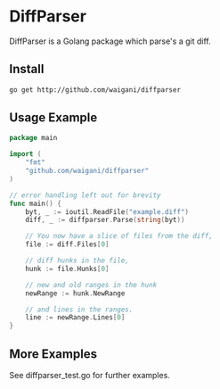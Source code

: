 DiffParser
===========

DiffParser is a Golang package which parse's a git diff.

Install
-------

```sh
go get http://github.com/waigani/diffparser
```

Usage Example
-------------

```go
package main

import (
	"fmt"
	"github.com/waigani/diffparser"
)

// error handling left out for brevity
func main() {
	byt, _ := ioutil.ReadFile("example.diff")
	diff, _ := diffparser.Parse(string(byt))

	// You now have a slice of files from the diff,
	file := diff.Files[0]

	// diff hunks in the file,
	hunk := file.Hunks[0]

	// new and old ranges in the hunk
	newRange := hunk.NewRange

	// and lines in the ranges.
	line := newRange.Lines[0]
}
```

More Examples
-------------

See diffparser_test.go for further examples.